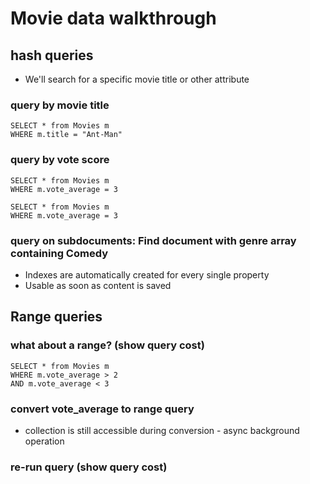 Movie data walkthrough
===

## hash queries
 * We'll search for a specific movie title or other attribute

### query by movie title
	SELECT * from Movies m
	WHERE m.title = "Ant-Man"

### query by vote score
 	SELECT * from Movies m
 	WHERE m.vote_average = 3

 	SELECT * from Movies m
 	WHERE m.vote_average = 3
### query on subdocuments: Find document with genre array containing Comedy

* Indexes are automatically created for every single property
* Usable as soon as content is saved

## Range queries


### what about a range? (show query cost)
 	SELECT * from Movies m
 	WHERE m.vote_average > 2
 	AND m.vote_average < 3

### convert vote_average to range query
 * collection is still accessible during conversion - async background operation

### re-run query (show query cost)